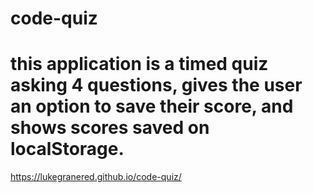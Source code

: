 # code-quiz

# this application is a timed quiz asking 4 questions, gives the user an option to save their score, and shows scores saved on localStorage.

https://lukegranered.github.io/code-quiz/